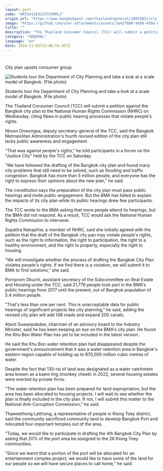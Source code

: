```yaml
---
layout: post
code: "ART2411032257CK0RLI"
origin_url: "https://www.bangkokpost.com/thailand/general/2895383/city-plan-upsets-consumer-group"
image: "https://github.com/user-attachments/assets/3e42f680-9e88-450d-8b40-dad37d90c331"
title: ""
description: "The Thailand Consumer Council (TCC) will submit a petition against the Bangkok city plan to the National Human Rights Commission (NHRC) on Wednesday, citing flaws in public hearing processes that violate people"
category: "GENERAL"
language: "en"
date: 2024-11-03T23:00:54.957Z
---
```


# 

City plan upsets consumer group

![Students tour the Department of City Planning and take a look at a scale model of Bangkok. (File photo)](https://github.com/user-attachments/assets/4739f099-c8b5-44f5-a8f1-0aad11ff01e6)

Students tour the Department of City Planning and take a look at a scale model of Bangkok. (File photo)

The Thailand Consumer Council (TCC) will submit a petition against the Bangkok city plan to the National Human Rights Commission (NHRC) on Wednesday, citing flaws in public hearing processes that violate people's rights.

Itboon Onwongsa, deputy secretary-general of the TCC, said the Bangkok Metropolitan Administration's fourth revised edition of the city plan still lacks public awareness and engagement.

"That was against people's rights," he told participants in a forum on the "Justice City" held by the TCC on Saturday.

"We have followed the drafting of the Bangkok city plan and found many city problems that still need to be solved, such as flooding and traffic congestion. Bangkok has more than 5 million people, and everyone has the right to express their opinions about the new plan," he said.

The constitution says the preparation of the city plan must pass public hearings and invite public engagement. But the BMA has failed to explain the impacts of its city plan while its public hearings drew few participants.

The TCC wrote to the BMA asking that more people attend its hearings, but the BMA did not respond. As a result, TCC would ask the National Human Rights Commission to intervene.

Supattra Nakaphiw, a member of NHRC, said she initially agreed with the petition that the draft of the Bangkok city pan may violate people's rights, such as the right to information, the right to participation, the right to a healthy environment, and the right to property, especially the right to housing.

"We will investigate whether the process of drafting the Bangkok City Plan violates people's rights. If we find there is a violation, we will submit it to BMA to find solutions," she said.

Pornprom Okuchi, assistant secretary of the Subcommittee on Real Estate and Housing under the TCC, said 21,776 people took part in the BMA's public hearings from 2017 until the present, out of Bangkok population of 5.4 million people.

"That's less than one per cent. This is unacceptable data for public hearings of significant projects like city planning," he said, adding the revised city plan will add 148 roads and expand 200 canals.

Atavit Suwanpakdee, chairman of an advisory board to the Industry Minister, said he has been keeping an eye on the BMA's city plan. He found the Khu Bon Water Plan has yet to be included in the latest version.

He said the Khu Bon water retention plan had disappeared despite the government's announcement that it was a water retention area in Bangkok's eastern region capable of holding up to 870,000 million cubic metres of water.

Despite the fact that 130-rai of land was designated as a water catchment area known as a kaem ling (monkey cheek) in 2022, several housing estates were erected by private firms.

"The water retention plan has been prepared for land expropriation, but the area has been allocated to housing projects. I will wait to see whether the plan is finally included in the city plan. If not, I will submit this matter to the National Anti-Corruption Commission," he said.

Thaweethong Latthong, a representative of people in Klong Toey district, said the community sacrificed community land to develop Bangkok Port and relocated four important temples out of the area.

"Today, we would like to participate in drafting the 4th Bangkok City Plan by asking that 20% of the port area be assigned to the 26 Klong Toey communities.

"Since we learnt that a portion of the port will be allocated for an entertainment complex project, we would like to have some of the land for our people so we will have secure places to call home," he said.